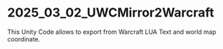 # 2025_03_02_UWCMirror2Warcraft
This Unity Code allows to export from Warcraft LUA Text and world map coordinate.
